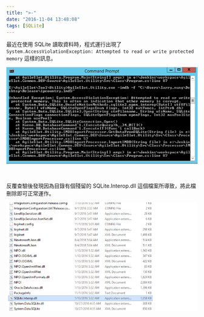```yaml
---
title: ">-"
date: "2016-11-04 13:48:08"
tags: [SQLite]
---
```



最近在使用 SQLite 讀取資料時，程式運行出現了 `System.AccessViolationException: Attempted to read or write protected
  memory` 這樣的訊息。  

<!-- More -->

![1.png](1.png)

<br/>


反覆查驗後發現因為目錄有個殘留的 SQLite.Interop.dll 這個檔案所導致，將此檔刪除即可正常運作。  

![2.png](2.png)

<br/>
